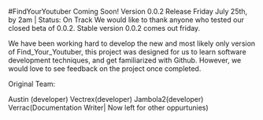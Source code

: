 #FindYourYoutuber Coming Soon! Version 0.0.2 Release Friday July 25th, by 2am | Status: On Track 
We would like to thank anyone who tested our closed beta of 0.0.2. Stable version 0.0.2 comes out friday.

We have been working hard to develop the new and most likely only version of Find_Your_Youtuber, this project was designed for us to learn software development techniques, and get familiarized with Github. However, we would love to see feedback on the project once completed.

Original Team: 

Austin (developer)
Vectrex(developer)
Jambola2(developer) 
Verrac(Documentation Writer| Now left for other oppurtunies)

